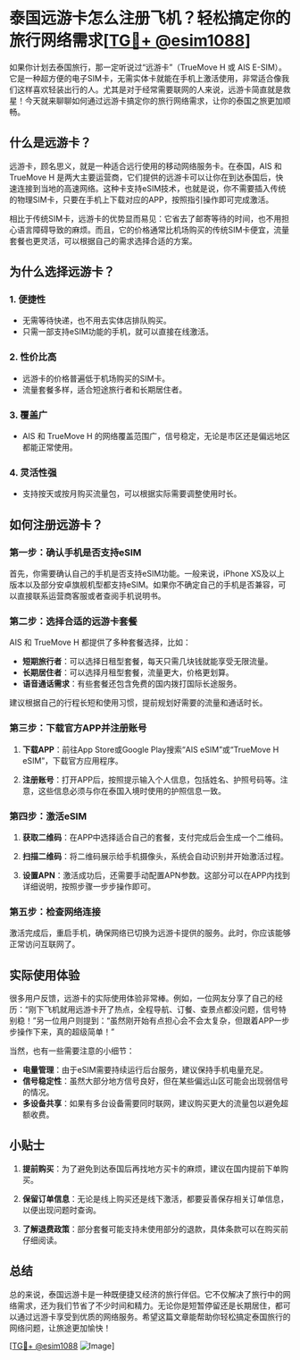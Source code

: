 # 泰国远游卡怎么注册飞机？轻松搞定你的旅行网络需求[[TG💪+ @esim1088](https://t.me/s/esim1088)]

如果你计划去泰国旅行，那一定听说过“远游卡”（TrueMove H 或 AIS E-SIM）。它是一种超方便的电子SIM卡，无需实体卡就能在手机上激活使用，非常适合像我们这样喜欢轻装出行的人。尤其是对于经常需要联网的人来说，远游卡简直就是救星！今天就来聊聊如何通过远游卡搞定你的旅行网络需求，让你的泰国之旅更加顺畅。

## 什么是远游卡？

远游卡，顾名思义，就是一种适合远行使用的移动网络服务卡。在泰国，AIS 和 TrueMove H 是两大主要运营商，它们提供的远游卡可以让你在到达泰国后，快速连接到当地的高速网络。这种卡支持eSIM技术，也就是说，你不需要插入传统的物理SIM卡，只要在手机上下载对应的APP，按照指引操作即可完成激活。

相比于传统SIM卡，远游卡的优势显而易见：它省去了邮寄等待的时间，也不用担心语言障碍导致的麻烦。而且，它的价格通常比机场购买的传统SIM卡便宜，流量套餐也更灵活，可以根据自己的需求选择合适的方案。

## 为什么选择远游卡？

### 1. **便捷性**
   - 无需等待快递，也不用去实体店排队购买。
   - 只需一部支持eSIM功能的手机，就可以直接在线激活。

### 2. **性价比高**
   - 远游卡的价格普遍低于机场购买的SIM卡。
   - 流量套餐多样，适合短途旅行者和长期居住者。

### 3. **覆盖广**
   - AIS 和 TrueMove H 的网络覆盖范围广，信号稳定，无论是市区还是偏远地区都能正常使用。

### 4. **灵活性强**
   - 支持按天或按月购买流量包，可以根据实际需要调整使用时长。

## 如何注册远游卡？

### 第一步：确认手机是否支持eSIM

首先，你需要确认自己的手机是否支持eSIM功能。一般来说，iPhone XS及以上版本以及部分安卓旗舰机型都支持eSIM。如果你不确定自己的手机是否兼容，可以直接联系运营商客服或者查阅手机说明书。

### 第二步：选择合适的远游卡套餐

AIS 和 TrueMove H 都提供了多种套餐选择，比如：

- **短期旅行者**：可以选择日租型套餐，每天只需几块钱就能享受无限流量。
- **长期居住者**：可以选择月租型套餐，流量更大，价格更划算。
- **语音通话需求**：有些套餐还包含免费的国内拨打国际长途服务。

建议根据自己的行程长短和使用习惯，提前规划好需要的流量和通话时长。

### 第三步：下载官方APP并注册账号

1. **下载APP**：前往App Store或Google Play搜索“AIS eSIM”或“TrueMove H eSIM”，下载官方应用程序。
   
2. **注册账号**：打开APP后，按照提示输入个人信息，包括姓名、护照号码等。注意，这些信息必须与你在泰国入境时使用的护照信息一致。

### 第四步：激活eSIM

1. **获取二维码**：在APP中选择适合自己的套餐，支付完成后会生成一个二维码。
   
2. **扫描二维码**：将二维码展示给手机摄像头，系统会自动识别并开始激活过程。

3. **设置APN**：激活成功后，还需要手动配置APN参数。这部分可以在APP内找到详细说明，按照步骤一步步操作即可。

### 第五步：检查网络连接

激活完成后，重启手机，确保网络已切换为远游卡提供的服务。此时，你应该能够正常访问互联网了。

## 实际使用体验

很多用户反馈，远游卡的实际使用体验非常棒。例如，一位网友分享了自己的经历：“刚下飞机就用远游卡开了热点，全程导航、订餐、查景点都没问题，信号特别稳！”另一位用户则提到：“虽然刚开始有点担心会不会太复杂，但跟着APP一步步操作下来，真的超级简单！”

当然，也有一些需要注意的小细节：

- **电量管理**：由于eSIM需要持续运行后台服务，建议保持手机电量充足。
- **信号稳定性**：虽然大部分地方信号良好，但在某些偏远山区可能会出现弱信号的情况。
- **多设备共享**：如果有多台设备需要同时联网，建议购买更大的流量包以避免超额收费。

## 小贴士

1. **提前购买**：为了避免到达泰国后再找地方买卡的麻烦，建议在国内提前下单购买。
   
2. **保留订单信息**：无论是线上购买还是线下激活，都要妥善保存相关订单信息，以便出现问题时查询。

3. **了解退费政策**：部分套餐可能支持未使用部分的退款，具体条款可以在购买前仔细阅读。

## 总结

总的来说，泰国远游卡是一种既便捷又经济的旅行伴侣。它不仅解决了旅行中的网络需求，还为我们节省了不少时间和精力。无论你是短暂停留还是长期居住，都可以通过远游卡享受到优质的网络服务。希望这篇文章能帮助你轻松搞定泰国旅行的网络问题，让旅途更加愉快！

[[TG💪+ @esim1088](https://t.me/s/esim1088) ![Image](https://i.postimg.cc/4NQfJmqS/Snipaste-2025-05-13-00-14-12.png)]